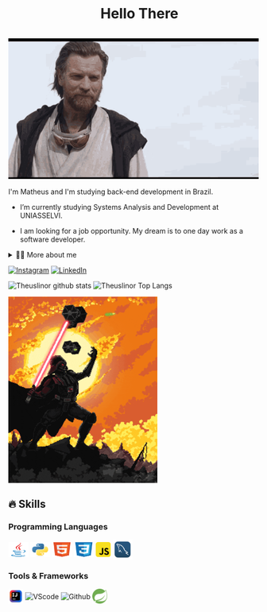 <!--título-->
<div id="user-content-toc">
  <ul align="center">
    <summary><h1 style="display: inline-block">Hello There</h1></summary>
</div>

<div align="center">
    <img src="https://github.com/theuslinor/theuslinor/blob/main/images/hellothere.gif" alt="Hello There Kenobi">
</div>

<!-- Presentation -->
<p>
  I'm Matheus and I'm studying back-end development in Brazil.

  -  I’m currently studying Systems Analysis and Development at UNIASSELVI.

  -  I am looking for a job opportunity. My dream is to one day work as a software developer.
</p>

<!-- Dropdown -->
<details>
  <summary>👨‍💻 More about me</summary>

  - 💬 I am 24 years old, currently living in Brazil, and I'm diving into the world of machine learning. I have experience with back-end development using Java Spring Boot 3, Python, MySQL, and I am actively seeking new technologies that can enhance my professional skills, with machine learning being my latest pursuit. My English skills are currently intermediate, but I am working to improve them to fluency. I had a professional experience that greatly helped me improve my communication, learning abilities, teamwork, and analytical mindset.

  - 💻 Since child, I have loved playing video games, especially on the computer. This passion led me to explore and tinker with computer components in an attempt to improve gaming performance. This constant quest for knowledge about computers sparked a deep interest in the field of technology. I believe it was this path that led me to software development, and that's why I have so much love for what I do.
  
  - 🎮 In my free time, I greatly enjoy playing games. I see it as a way to unwind and give my mind a break after a week of studying. Currently, I've been playing more casual campaign-based games, but my lifelong passion is racing. I enjoy playing various arcade and racing simulators. Certainly, it's the genre of game I love the most.

[![Steam](https://img.shields.io/badge/Steam-000000?style=for-the-badge&logo=steam&logoColor=white)](https://steamcommunity.com/profiles/76561198083029831/)

</details>

<!-- Links -->
[![Instagram](https://img.shields.io/badge/Instagram-E4405F?style=for-the-badge&logo=instagram&logoColor=white)](https://www.instagram.com/theuslinor/)
[![LinkedIn](https://img.shields.io/badge/LinkedIn-0077B5?style=for-the-badge&logo=linkedin&logoColor=white)](https://www.linkedin.com/in/matheus-dos-santos-b47825268/)

<!-- GithubStats 
[![Theuslinor's GitHub stats](https://github-readme-stats.vercel.app/api?username=theuslinor&show_icons=true&theme=chartreuse-dark)](https://github.com/anuraghazra/github-readme-stats)
[![Top Langs](https://github-readme-stats.vercel.app/api/top-langs/?username=theuslinor&theme=chartreuse-dark)](https://github.com/theuslinor/github-readme-stats)-->

![Theuslinor github stats](https://github-readme-stats.vercel.app/api?username=theuslinor&show_icons=true&theme=chartreuse-dark)
<img src="https://github-readme-stats.vercel.app/api/top-langs/?username=theuslinor&theme=chartreuse-dark&layout=compact" alt="Theuslinor Top Langs">




<!-- Portfolio
## Portfolio:
 -->
<!-- GIF -->
<p align="left">
  <img align="center" src="https://github.com/theuslinor/theuslinor/blob/main/images/darth%20vader.gif" alt="Darth Vader" width="300px">
</p>


## 🔥 Skills
<!-- Skills: Programming Languages -->
  <div style="flex-basis: 48%;">
    <h3>Programming Languages</h3>
    <img align="center" alt="Java" height="30" width="40" src="https://github.com/theuslinor/theuslinor/blob/main/images/java_original_logo_icon_146458.png">
    <img align="center" alt="Python" height="30" width="40" src="https://raw.githubusercontent.com/devicons/devicon/master/icons/python/python-original.svg">
    <img align="center" alt="HTML" height="30" width="40" src="https://raw.githubusercontent.com/devicons/devicon/master/icons/html5/html5-original.svg">
    <img align="center" alt="CSS" height="30" width="40" src="https://raw.githubusercontent.com/devicons/devicon/master/icons/css3/css3-original.svg">
    <img align="center" alt="JavaScript" height="30" width="30" src="https://github.com/theuslinor/theuslinor/blob/main/images/javascript_icon_130900.png">
    <img align="center" alt="MySQL" height="40" width="40" src="https://github.com/theuslinor/theuslinor/blob/main/images/mysql_workbench_macos_bigsur_icon_189924.png">
  </div>
  
  <!-- Skills: Tools & Frameworks -->
  <div style="flex-basis: 48%;">
    <h3>Tools & Frameworks</h3>
    <img align="center" alt="Intellij" height="30" width="30" src="https://github.com/theuslinor/theuslinor/blob/main/images/intellij_macos_bigsur_icon_190061.png">
    <img align="center" alt="VScode" height="30" width="40" src="https://cdn.jsdelivr.net/gh/devicons/devicon/icons/vscode/vscode-original.svg">
    <img align="center" alt="Github" height="30" width="40" src="https://cdn.jsdelivr.net/gh/devicons/devicon/icons/git/git-original.svg">
    <img align="center" alt="Spring-Boot" height="30" width="30" src="https://github.com/theuslinor/theuslinor/blob/main/images/spring-icon-256x256-2efvkvky.png">
  </div>


  <!-- Skills: Libraries 
  <div style="flex-basis: 48%;">
    <h3>Libraries</h3>
  </div>-->
